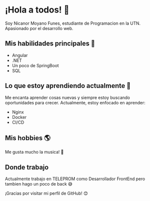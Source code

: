 # ¡Hola a todos! 👋

Soy Nicanor Moyano Funes, estudiante de Programacion en la UTN. Apasionado por el desarrollo web.

## Mis habilidades principales 🚀

- Angular
- .NET
- Un poco de SpringBoot
- SQL

## Lo que estoy aprendiendo actualmente 📖

Me encanta aprender cosas nuevas y siempre estoy buscando oportunidades para crecer. Actualmente, estoy enfocado en aprender:

- Nginx
- Docker
- CI/CD


## Mis hobbies 🌎

Me gusta mucho la musica! 🎸

## Donde trabajo

Actualmente trabajo en TELEPROM como Desarrollador FrontEnd pero tambien hago un poco de back 😅

¡Gracias por visitar mi perfil de GitHub! 😊
